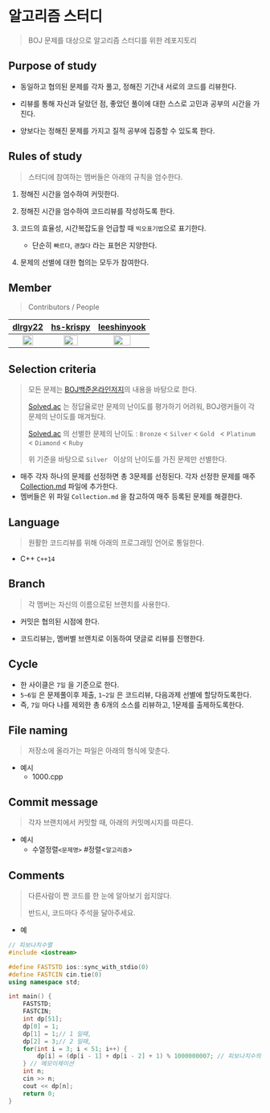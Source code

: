 



# 알고리즘 스터디

> BOJ 문제를 대상으로 알고리즘 스터디를 위한 레포지토리



## Purpose of study

- 동일하고 협의된 문제를 각자 풀고, 정해진 기간내 서로의 코드를 리뷰한다.
- 리뷰를 통해 자신과 달랐던 점, 좋았던 풀이에 대한 스스로 고민과 공부의 시간을 가진다. 

- 양보다는 정해진 문제를 가지고 질적 공부에 집중할 수 있도록 한다.



## Rules of study

> 스터디에 참여하는 멤버들은 아래의 규칙을 엄수한다.

1. 정해진 시간을 엄수하여 커밋한다.
2. 정해진 시간을 엄수하여 코드리뷰를 작성하도록 한다.
3. 코드의 효율성, 시간복잡도을 언급할 때 `빅오표기법`으로 표기한다.
   - 단순히 `빠르다`, `괜찮다` 라는 표현은 지양한다.

4. 문제의 선별에 대한 협의는 모두가 참여한다.



## Member

> Contributors / People

|            [dlrgy22](https://github.com/dlrgy22)             |          [hs-krispy](https://github.com/hs-krispy)           |        [leeshinyook](https://github.com/leeshinyook)         |
| :----------------------------------------------------------: | :----------------------------------------------------------: | :----------------------------------------------------------: |
| <img src="https://avatars2.githubusercontent.com/u/57136209?s=400&v=4" width="60%"> | <img src="https://avatars0.githubusercontent.com/u/58063806?s=400&v=4" width="60%"> | <img src="https://avatars3.githubusercontent.com/u/55838461?s=400&u=06a56002fd08e659a979557ea8d8a79efe9ba1ec&v=4" width="60%"> |



## Selection criteria

> 모든 문제는 [BOJ백준온라인저지](https://www.acmicpc.net/)의 내용을 바탕으로 한다.
>
> [Solved.ac](https://solved.ac/) 는 정답율로만 문제의 난이도를 평가하기 어려워, BOJ랭커들이 각 문제의 난이도를 매겨뒀다.
>
> [Solved.ac](https://solved.ac/) 의 선별한 문제의 난이도 :  `Bronze` < `Silver` <  `Gold ` <  `Platinum` <  `Diamond` <  `Ruby`
>
> 위 기준을 바탕으로 `Silver ` 이상의 난이도를 가진 문제만 선별한다.

- 매주 각자 하나의 문제를 선정하면 총 3문제를 선정된다. 각자 선정한 문제를 매주 [Collection.md](https://github.com/leeshinyook/AlgorithmStudy/blob/master/collection.md) 파일에 추가한다.
- 멤버들은 위 파일 `Collection.md` 을 참고하여 매주 등록된 문제를 해결한다.



## Language

> 원활한 코드리뷰를 위해 아래의 프로그래밍 언어로 통일한다.

- C++ `C++14`





## Branch

> 각 멤버는 자신의 이름으로된 브랜치를 사용한다.

- 커밋은 협의된 시점에 한다.

- 코드리뷰는, 멤버별 브랜치로 이동하여 댓글로 리뷰를 진행한다.



## Cycle

- 한 사이클은 `7일` 을 기준으로 한다.
- `5~6일` 은 문제풀이후 제출,  `1~2일` 은 코드리뷰, 다음과제 선별에 할당하도록한다.
- 즉, `7일` 마다 나를 제외한 총 6개의 소스를 리뷰하고, 1문제를 출제하도록한다. 



## File naming

> 저장소에 올라가는 파일은 아래의 형식에 맞춘다.

- 예시
  - 1000.cpp



## Commit message

> 각자 브랜치에서 커밋할 때, 아래의 커밋메시지를 따른다.

- 예시
  - 수열정렬`<문제명>` #정렬<`알고리즘`>



## Comments

> 다른사람이 짠 코드를 한 눈에 알아보기 쉽지않다. 
>
> 반드시, 코드마다 주석을 달아주세요.

- 예

~~~c++
// 피보나치수열
#include <iostream>

#define FASTSTD ios::sync_with_stdio(0)
#define FASTCIN cin.tie(0)
using namespace std;

int main() {
    FASTSTD;
    FASTCIN;
    int dp[51]; 
    dp[0] = 1; 
    dp[1] = 1;// 1 일때,
    dp[2] = 3;// 2 일때,
    for(int i = 3; i < 51; i++) {
        dp[i] = (dp[i - 1] + dp[i - 2] + 1) % 1000000007; // 피보나치수의 점화식
    } // 메모이제이션
    int n;
    cin >> n;
    cout << dp[n];
    return 0;
} 
~~~

